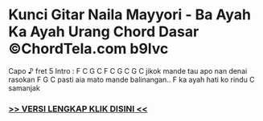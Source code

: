 
 # Kunci Gitar Naila Mayyori - Ba Ayah Ka Ayah Urang Chord Dasar ©ChordTela.com b9lvc


Capo ♪ fret 5 Intro : F C G C F C G C G C jikok mande tau apo nan denai rasokan F G C pasti aia mato mande balinangan.. F ka ayah hati ko rindu C samanjak

###  <a href="https://shortlighzx.web.app?sq=Kunci Gitar Naila Mayyori - Ba Ayah Ka Ayah Urang Chord Dasar ©ChordTela.com"> >> VERSI LENGKAP KLIK DISINI << </a>
